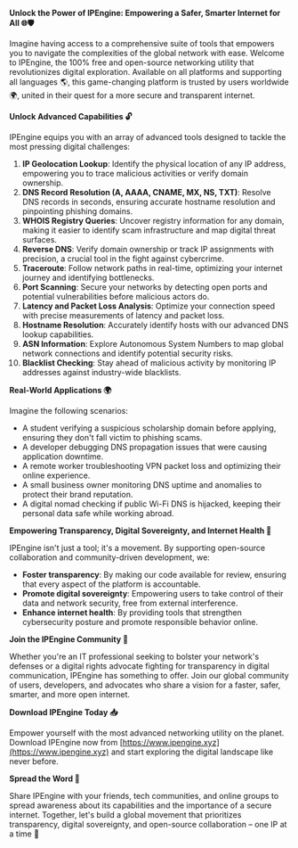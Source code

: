 **Unlock the Power of IPEngine: Empowering a Safer, Smarter Internet for All 🌐🛡️**

Imagine having access to a comprehensive suite of tools that empowers you to navigate the complexities of the global network with ease. Welcome to IPEngine, the 100% free and open-source networking utility that revolutionizes digital exploration. Available on all platforms and supporting all languages 🌎, this game-changing platform is trusted by users worldwide 🌍, united in their quest for a more secure and transparent internet.

**Unlock Advanced Capabilities 🔓**

IPEngine equips you with an array of advanced tools designed to tackle the most pressing digital challenges:

1.  **IP Geolocation Lookup**: Identify the physical location of any IP address, empowering you to trace malicious activities or verify domain ownership.
2.  **DNS Record Resolution (A, AAAA, CNAME, MX, NS, TXT)**: Resolve DNS records in seconds, ensuring accurate hostname resolution and pinpointing phishing domains.
3.  **WHOIS Registry Queries**: Uncover registry information for any domain, making it easier to identify scam infrastructure and map digital threat surfaces.
4.  **Reverse DNS**: Verify domain ownership or track IP assignments with precision, a crucial tool in the fight against cybercrime.
5.  **Traceroute**: Follow network paths in real-time, optimizing your internet journey and identifying bottlenecks.
6.  **Port Scanning**: Secure your networks by detecting open ports and potential vulnerabilities before malicious actors do.
7.  **Latency and Packet Loss Analysis**: Optimize your connection speed with precise measurements of latency and packet loss.
8.  **Hostname Resolution**: Accurately identify hosts with our advanced DNS lookup capabilities.
9.  **ASN Information**: Explore Autonomous System Numbers to map global network connections and identify potential security risks.
10. **Blacklist Checking**: Stay ahead of malicious activity by monitoring IP addresses against industry-wide blacklists.

**Real-World Applications 🌍**

Imagine the following scenarios:

*   A student verifying a suspicious scholarship domain before applying, ensuring they don't fall victim to phishing scams.
*   A developer debugging DNS propagation issues that were causing application downtime.
*   A remote worker troubleshooting VPN packet loss and optimizing their online experience.
*   A small business owner monitoring DNS uptime and anomalies to protect their brand reputation.
*   A digital nomad checking if public Wi-Fi DNS is hijacked, keeping their personal data safe while working abroad.

**Empowering Transparency, Digital Sovereignty, and Internet Health 🌟**

IPEngine isn't just a tool; it's a movement. By supporting open-source collaboration and community-driven development, we:

*   **Foster transparency**: By making our code available for review, ensuring that every aspect of the platform is accountable.
*   **Promote digital sovereignty**: Empowering users to take control of their data and network security, free from external interference.
*   **Enhance internet health**: By providing tools that strengthen cybersecurity posture and promote responsible behavior online.

**Join the IPEngine Community 🚀**

Whether you're an IT professional seeking to bolster your network's defenses or a digital rights advocate fighting for transparency in digital communication, IPEngine has something to offer. Join our global community of users, developers, and advocates who share a vision for a faster, safer, smarter, and more open internet.

**Download IPEngine Today 📥**

Empower yourself with the most advanced networking utility on the planet. Download IPEngine now from [https://www.ipengine.xyz](https://www.ipengine.xyz) and start exploring the digital landscape like never before.

**Spread the Word 💬**

Share IPEngine with your friends, tech communities, and online groups to spread awareness about its capabilities and the importance of a secure internet. Together, let's build a global movement that prioritizes transparency, digital sovereignty, and open-source collaboration – one IP at a time 🌟